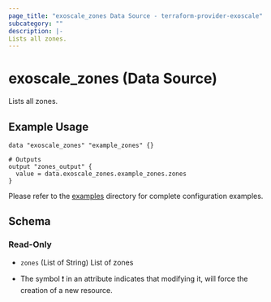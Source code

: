 ```yaml
---
page_title: "exoscale_zones Data Source - terraform-provider-exoscale"
subcategory: ""
description: |-
Lists all zones.
---
```


# exoscale_zones (Data Source)

Lists all zones.

## Example Usage

```hcl
data "exoscale_zones" "example_zones" {}

# Outputs
output "zones_output" {
  value = data.exoscale_zones.example_zones.zones
}
```

Please refer to the [examples](https://github.com/exoscale/terraform-provider-exoscale/tree/master/examples/)
directory for complete configuration examples.

<!-- schema generated by tfplugindocs -->
## Schema

### Read-Only

- `zones` (List of String) List of zones



* The symbol ❗ in an attribute indicates that modifying it, will force the creation of a new resource.
